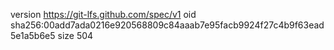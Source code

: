 version https://git-lfs.github.com/spec/v1
oid sha256:00add7ada0216e920568809c84aaab7e95facb9924f27c4b9f63ead5e1a5b6e5
size 504

